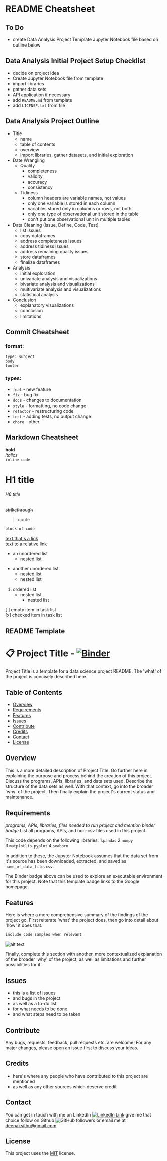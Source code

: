 # README Cheatsheet
## To Do
- create Data Analysis Project Template Jupyter Notebook file based on outline below


## Data Analysis Initial Project Setup Checklist
- decide on project idea
- Create Jupyter Notebook file from template
- import libraries
- gather data sets
- API application if necessary
- add `README.md` from template
- add `LICENSE.txt` from file


## Data Analysis Project Outline
- Title
	- name
	- table of contents
	- overview
	- import libraries, gather datasets, and initial exploration
- Date Wrangling
	- Quality
		- completeness
		- validity
		- accuracy
		- consistency
	- Tidiness
		- column headers are variable names, not values
		- only one variable is stored in each column
		- variables stored only in columns or rows, not both
		- only one type of observational unit stored in the table
		- don't put one observational unit in multiple tables
- Data Cleaning (Issue, Define, Code, Test)
	- list issues
	- copy dataframes
	- address completeness issues
	- address tidiness issues
	- address remaining quality issues
	- store dataframes
	- finalize dataframes
- Analysis
	- initial exploration
	- univariate analysis and visualizations
	- bivariate analysis and visualizations
	- multivariate analysis and visualizations
	- statistical analysis
- Conclusion
	- explanatory visualizations
	- conclusion
	- limitations

## Commit Cheatsheet
### format:
```
type: subject
body
footer
```

### types:
- `feat` - new feature <br>
- `fix` - bug fix <br>
- `docs` - changes to documentation <br>
- `style` - formatting, no code change <br>
- `refactor` - restructuring code <br>
- `test` - adding tests, no output change <br>
- `chore` - other <br>

## Markdown Cheatsheet
**bold** <br>
_italics_ <br>
`inline code` <br>
# H1 title
###### H6 title
~~strikethrough~~
>quote
```
block of code
```
[text that's a link](https://www.google.com/) <br>
[text to a relative link](docs/CONTRIBUTING.md)
- an unordered list
  - nested list
* another unordered list
  - nested list
  * nested list
1. ordered list
   - nested list
     - nested list

[ ] empty item in task list <br>
[x] checked item in task list

## README Template

# :clipboard: Project Title -  [![Binder](https://mybinder.org/badge_logo.svg)](https://www.google.com)
Project Title is a template for a data science project README. The 'what' of the project is concisely described here. 

## Table of Contents
- [Overview](#overview)
- [Requirements](#requirements) 
- [Features](#features)
- [Issues](#issues) 
- [Contribute](#contribute) 
- [Credits](#credits)
- [Contact](#contact)
- [License](#license)


## Overview
This is a more detailed description of Project Title. Go further here in explaining the purpose and process behind the creation of this project. Discuss the programs, APIs, libraries, and data sets used. Describe the structure of the data sets as well. With that context, go into the broader 'why' of the project. Then finally explain the project's current status and maintenance. 

## Requirements
_programs, APIs, libraries, files needed to run project and mention binder badge_
List all programs, APIs, and non-csv files used in this project.

This code depends on the following libraries:
1.`pandas`
2.`numpy`
3.`matplotlib.pyplot`
4.`seaborn`

In addition to these, the Jupyter Notebook assumes that the data set from it's source has been downloaded, extracted, and saved as `name_of_data_file.csv`.

The Binder badge above can be used to explore an executable environment for this project. Note that this template badge links to the Google homepage.
## Features
Here is where a more comprehensive summary of the findings of the project go. First reiterate 'what' the project does, then go into detail about 'how' it does that.
```
include code samples when relevant
```
![alt text]("Annotation%202020-01-07%20105829.png?raw=true" "Also include screen snips, with alt text and optional titles")

Finally, complete this section with another, more contextualized explanation of the broader 'why' of the project, as well as limitations and further possibilities for it.

## Issues

- this is a list of issues
- and bugs in the project
- as well as a to-do list
- for what needs to be done
- and what steps need to be taken

## Contribute
Any bugs, requests, feedback, pull requests etc. are welcome! For any major changes, please open an issue first to discuss your ideas.

## Credits
- here's where any people who have contributed to this project are mentioned
- as well as any other sources which deserve credit

## Contact
You can get in touch with me on LinkedIn [![LinkedIn Link](https://img.shields.io/badge/Connect-deepaksithu-blue.svg?logo=linkedin&longCache=true&style=social&label=Connect
)](https://www.linkedin.com/in/deepaksithu) 
give me that choice follow on Github      ![GitHub followers](https://img.shields.io/github/followers/deepaksithu?style=social)
or email me at deepaksithu@gmail.com
<script type="text/javascript" src="https://platform.linkedin.com/badges/js/profile.js" async defer></script>

## License
This project uses the [MIT](https://choosealicense.com/licenses/mit/) license. 
